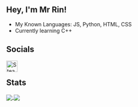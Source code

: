 ## Hey, I'm Mr Rin!
<ul>
  <li>My Known Languages: JS, Python, HTML, CSS</li>
  <li>Currently learning C++</li>
</ul>

## Socials
<a href="https://steamcommunity.com/profiles/76561199198243507">
  <img align="left" alt="Steam" width="30px" src="https://upload.wikimedia.org/wikipedia/commons/thumb/8/83/Steam_icon_logo.svg/512px-Steam_icon_logo.svg.png" />
</a>
<br>

## Stats
<a href="https://github.com/DEV-MICO">
  <img align="center" src="https://github-readme-stats.vercel.app/api?username=itsnotrin&show_icons=true&theme=github_dark" />
</a>
<a href="https://github.com/DEV-MICO">
  <img align="center" src="https://github-readme-stats.vercel.app/api/top-langs/?username=itsnotrin&theme=github_dark" />
</a>

